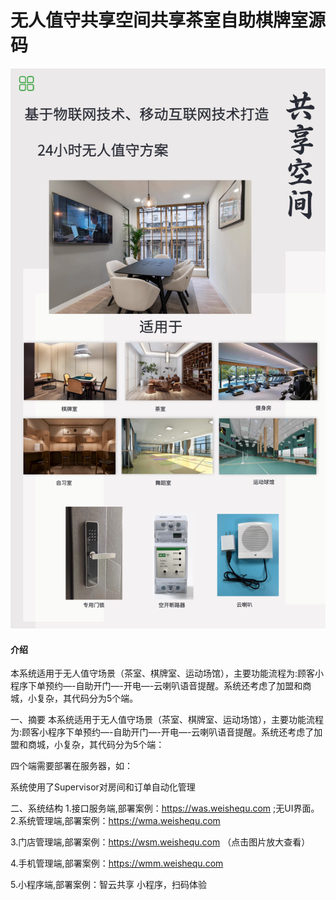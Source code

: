# 无人值守共享空间共享茶室自助棋牌室源码
![输入图片说明](image.png)
#### 介绍
本系统适用于无人值守场景（茶室、棋牌室、运动场馆），主要功能流程为:顾客小程序下单预约—-自助开门—-开电—-云喇叭语音提醒。系统还考虑了加盟和商城，小复杂，其代码分为5个端。

一、摘要
本系统适用于无人值守场景（茶室、棋牌室、运动场馆），主要功能流程为:顾客小程序下单预约—-自助开门—-开电—-云喇叭语音提醒。系统还考虑了加盟和商城，小复杂，其代码分为5个端：

四个端需要部署在服务器，如：

系统使用了Supervisor对房间和订单自动化管理


二、系统结构
1.接口服务端,部署案例：https://was.weishequ.com ;无UI界面。
2.系统管理端,部署案例：https://wma.weishequ.com



3.门店管理端,部署案例：https://wsm.weishequ.com （点击图片放大查看）





4.手机管理端,部署案例：https://wmm.weishequ.com


5.小程序端,部署案例：智云共享 小程序，扫码体验












